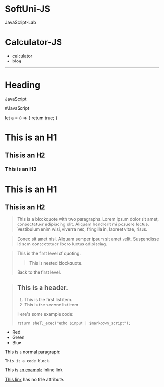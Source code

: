 # SoftUni-JS

JavaScript-Lab

# Calculator-JS

- calculator
- blog

---

# Heading

JavaScript

#JavaScript

let a = () => {
return true;
}

# This is an H1

## This is an H2

### This is an H3

# This is an H1

## This is an H2

> This is a blockquote with two paragraphs. Lorem ipsum dolor sit amet,
> consectetuer adipiscing elit. Aliquam hendrerit mi posuere lectus.
> Vestibulum enim wisi, viverra nec, fringilla in, laoreet vitae, risus.

> Donec sit amet nisl. Aliquam semper ipsum sit amet velit. Suspendisse
> id sem consectetuer libero luctus adipiscing.

> This is the first level of quoting.
>
> > This is nested blockquote.
>
> Back to the first level.

> ## This is a header.
>
> 1.  This is the first list item.
> 2.  This is the second list item.
>
> Here's some example code:
>
>     return shell_exec("echo $input | $markdown_script");

- Red
- Green
- Blue

This is a normal paragraph:

    This is a code block.

This is [an example](http://example.com/ "Title") inline link.

[This link](http://example.net/) has no title attribute.
